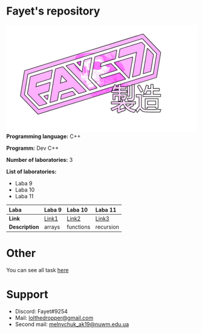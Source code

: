 # Fayet's repository
![logo](shots/fayetprod.png)
**Programming language:** C++

**Programm:** Dev C++

**Number of laboratories:** 3

**List of laboratories:**
- Laba 9
- Laba 10
- Laba 11

| Laba      | Laba 9  | Laba 10 | Laba 11 |
|:----------|:--------|:--------|:--------|
| **Link**      |[Link1](shots/ShotLaba9.png)|[Link2](shots/ShotLaba10.png)|[Link3](shots/ShotLaba11.png)|
|**Description**|arrays|functions|recursion|

# Other
You can see all task [here](https://1drv.ms/w/s!ApM96gnEnHr4hmXY1U2ABbdlTcsh)

# Support
- Discord: Fayet#9254
- Mail: lolthedropper@gmail.com
- Second mail: melnychuk_ak19@nuwm.edu.ua
